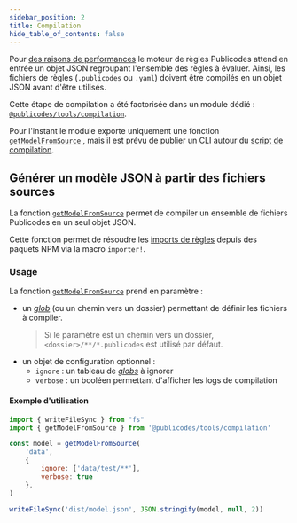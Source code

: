 ```yaml
---
sidebar_position: 2
title: Compilation
hide_table_of_contents: false
---
```


Pour [des raisons de
performances](https://github.com/publicodes/publicodes/pull/254) le moteur de
règles Publicodes attend en entrée un objet JSON regroupant l'ensemble des
règles à évaluer. Ainsi, les fichiers de règles (`.publicodes` ou `.yaml`)
doivent être compilés en un objet JSON avant d'être utilisés.

Cette étape de compilation a été factorisée dans un module dédié :
[`@publicodes/tools/compilation`](https://publicodes.github.io/tools/modules/compilation.html).

<Callout type="info">

Pour l'instant le module exporte uniquement une fonction
[`getModelFromSource`](https://publicodes.github.io/tools/functions/compilation.getModelFromSource.html)
, mais il est prévu de publier un CLI autour du [script de
compilation](https://github.com/publicodes/model-template/blob/main/build.js).

</Callout>

## Générer un modèle JSON à partir des fichiers sources

La fonction
[`getModelFromSource`](https://publicodes.github.io/tools/functions/compilation.getModelFromSource.html)
permet de compiler un ensemble de fichiers Publicodes en un seul objet JSON.

<Callout type="tip">

Cette fonction permet de résoudre les [imports de règles](./importer-des-regles) depuis des
paquets NPM via la macro `importer!`.

</Callout>

### Usage

La fonction
[`getModelFromSource`](https://publicodes.github.io/tools/functions/compilation.getModelFromSource.html)
prend en paramètre :

- un [_glob_](https://www.npmjs.com/package/glob) (ou un chemin vers un dossier)
  permettant de définir les fichiers à compiler.
  > Si le paramètre est un chemin vers un dossier, `<dossier>/**/*.publicodes`
  > est utilisé par défaut.
- un objet de configuration optionnel :
  - `ignore` : un tableau de [_globs_](https://www.npmjs.com/package/glob) à
    ignorer
  - `verbose` : un booléen permettant d'afficher les logs de compilation

#### Exemple d'utilisation

```javascript title="build.js"
import { writeFileSync } from "fs"
import { getModelFromSource } from '@publicodes/tools/compilation'

const model = getModelFromSource(
	'data',
	{
		ignore: ['data/test/**'],
		verbose: true
	},
)

writeFileSync('dist/model.json', JSON.stringify(model, null, 2))
```
